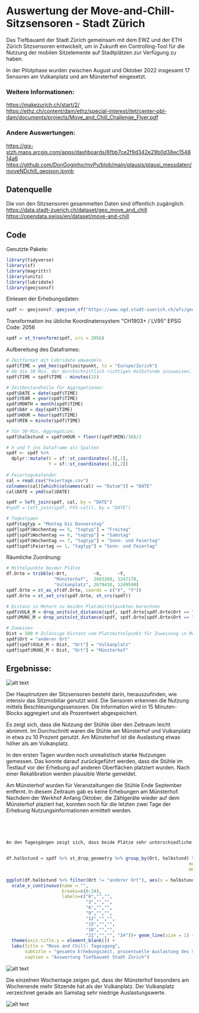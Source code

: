 # Auswertung der Move-and-Chill-Sitzsensoren - Stadt Zürich

Das Tiefbauamt der Stadt Zürich gemeinsam mit dem EWZ und der ETH Zürich Sitzsensoren entwickelt, um in Zukunft ein Controlling-Tool für die Nutzung der mobilen Sitzelemente auf Stadtplätzen zur Verfügung zu haben.

In der Pilotphase wurden zwischen August und Oktober 2022 insgesamt 17 Sensoren am Vulkanplatz und am Münsterhof eingesetzt. 

### Weitere Informationen:
https://makezurich.ch/start/2/  
https://ethz.ch/content/dam/ethz/special-interest/itet/center-pbl-dam/documents/projects/Move_and_Chill_Challenge_Flyer.pdf

### Andere Auswertungen:
https://gis-stzh.maps.arcgis.com/apps/dashboards/6fbb7ce2f9d342e29b0d38ec154814a6  
https://github.com/DonGoginho/myPy/blob/main/plausis/plausi_messdaten/moveNDchill_geojson.ipynb  

## Datenquelle
Die von den Sitzsensoren gesammelten Daten sind öffentlich zugänglich.  
https://data.stadt-zuerich.ch/dataset/geo_move_and_chill  
https://opendata.swiss/en/dataset/move-and-chill

## Code
Genutzte Pakete:
```R
library(tidyverse)
library(sf)
library(magrittr)
library(units)
library(lubridate)
library(geojsonsf)
```

Einlesen der Erhebungsdaten:
```R
spdf <- geojsonsf::geojson_sf("https://www.ogd.stadt-zuerich.ch/wfs/geoportal/Move_and_Chill?service=WFS&version=1.1.0&request=GetFeature&outputFormat=GeoJSON&typename=view_moveandchill")
```

Transformation ins übliche Koordinatensystem "CH1903+ / LV95" EPSG Code: 2056
```R
spdf = st_transform(spdf, crs = 2056)
```

Aufbereitung des Dataframes:
```R
# Zeitformat mit Lubridate umwandeln
spdf$TIME = ymd_hms(spdf$zeitpunkt, tz = "Europe/Zurich")
# Um die 30 Min. der durchschnittlich richtigen Halbstunde zuzuweisen, werden 15 Min. abgezogen. 
spdf$TIME = spdf$TIME - minutes(15)

# Zeitbestandteile für Aggregationen:
spdf$DATE = date(spdf$TIME)
spdf$YEAR = year(spdf$TIME)
spdf$MONTH = month(spdf$TIME)
spdf$DAY = day(spdf$TIME)
spdf$HOUR = hour(spdf$TIME)
spdf$MIN = minute(spdf$TIME)

# für 30-Min.-Aggregation:
spdf$halbstund = spdf$HOUR + floor((spdf$MIN)/30)/2

# X und Y ins Dataframe als Spalten
spdf <- spdf %>%
  dplyr::mutate(X = sf::st_coordinates(.)[,1],
                Y = sf::st_coordinates(.)[,2])
                
# Feiertagskalender
cal = read.csv("Feiertage.csv")
colnames(cal)[which(colnames(cal) == "Datum")] = "DATE"
cal$DATE = ymd(cal$DATE)

spdf = left_join(spdf, cal, by = "DATE")
#spdf = left_join(spdf, FVV.cal(), by = "DATE")

# Tagestypen
spdf$tagtyp = "Montag bis Donnerstag"
spdf[spdf$Wochentag == 5, "tagtyp"] = "Freitag"
spdf[spdf$Wochentag == 6, "tagtyp"] = "Samstag"
spdf[spdf$Wochentag == 7, "tagtyp"] = "Sonn- und Feiertag"
spdf[spdf$Feiertag == 1, "tagtyp"] = "Sonn- und Feiertag"
```

Räumliche Zuordnung:
```R
# Mittelpunkte beider Plätze
df.Orte = tribble(~Ort,          ~X,      ~Y,
                  "Münsterhof",  2683260, 1247170,
                  "Vulkanplatz", 2679410, 1249590)
spdf.Orte = st_as_sf(df.Orte, coords = c("X", "Y"))
spdf.Orte = st_set_crs(spdf.Orte, st_crs(spdf))

# Distanz in Metern zu beiden Platzmittelpunkten berechnen
spdf$VULK_M = drop_units(st_distance(spdf, spdf.Orte[spdf.Orte$Ort == "Vulkanplatz",]))
spdf$MUNS_M = drop_units(st_distance(spdf, spdf.Orte[spdf.Orte$Ort == "Münsterhof",]))

# Zuweisen
Dist = 500 # Zulässige Distanz vom Platzmittelpunkt für Zuweisung in Metern
spdf$Ort = "anderer Ort"
spdf[spdf$VULK_M < Dist, "Ort"] = "Vulkanplatz"
spdf[spdf$MUNS_M < Dist, "Ort"] = "Münsterhof"
```

## Ergebnisse:  



![alt text](https://github.com/floriafa/moveandchill/blob/main/tage.png)

Der Hauptnutzen der Sitzsensoren besteht darin, herauszufinden, wie intensiv das Sitzmobiliar genutzt wird. Die Sensoren erkennen die Nutzung mittels Beschleunigungssensoren. Die Information wird in 15 Minuten-Blocks aggregiert und als Prozentwert abgespeichert.   

Es zeigt sich, dass die Nutzung der Stühle über den Zeitraum leicht abnimmt. Im Durchschnitt waren die Stühle am Münsterhof und Vulkanplatz in etwa zu 10 Prozent genutzt. Am Münsterhof ist die Auslastung etwas höher als am Vulkanplatz.

In den ersten Tagen wurden noch unrealistisch starke Nutzungen gemessen. Das konnte darauf zurückgeführt werden, dass die Stühle im Testlauf vor der Erhebung auf anderen Oberflächen platziert wurden. Nach einer Rekalibration werden plausible Werte gemeldet. 

Am Münsterhof wurden für Veranstaltungen die Stühle Ende September entfernt. In diesem Zeitraum gab es keine Erhebungen am Münsterhof. Nachdem der Werkhof Anfang Oktober, die Zählgeräte wieder auf dem Münsterhof plaziert hat, konnten noch für die letzten zwei Tage der Erhebung Nutzungsinformationen ermittelt werden.

```R



   
An den Tagesgängen zeigt sich, dass beide Plätze sehr unterschiedliche Nutzungsprofile aufweisen. Der Münsterhof hat eine augeprägte Nachmittagsspitze, wo die Auslastung zwischen 14:30 und 16:30 auf über 30 Prozent ansteigt. Am Vulkanplatz ist die Auslastung am Morgen und am Abend ähnlich wie am Münsterhof. Am Nachmittag wird jedoch ein niedrigeres Auslastungsniveau von ca. 15 Prozent erreicht. 


df.halbstund = spdf %>% st_drop_geometry %>% group_by(Ort, halbstund) %>% summarise(n = n(), 
                                                                     mean_sit = mean(sit),
                                                                     med_sit = median(sit)) 

ggplot(df.halbstund %>% filter(Ort != "anderer Ort"), aes(x = halbstund + 0.25, y = mean_sit, color = Ort)) + 
  scale_x_continuous(name = "",
                     breaks=c(0:24),
                     labels=c("0","","",
                              "3","","",
                              "6","","",
                              "9","","",
                              "12","","",
                              "15","","",
                              "18","","",
                              "21","","", "24"))+ geom_line(size = 1) + theme_bw() + 
  theme(axis.title.y = element_blank()) + 
  labs(title = "Move and Chill: Tagesgang", 
       subtitle = "gesamte Erhebungszeit, prozentuelle Auslastung des Sitzmobiliars, Halbstunden",
       caption = "Auswertung Tiefbauamt Stadt Zürich")
```
![alt text](https://github.com/floriafa/moveandchill/blob/main/Tagesgang.png)

Die einzelnen Wochentage zeigen gut, dass der Münsterhof besonders am Wochenende mehr Sitzende hat als der Vulkanplatz. Der Vulkanplatz verzeichnet gerade am Samstag sehr niedrige Auslastungswerte.

![alt text](https://github.com/floriafa/moveandchill/blob/main/wochentage.png)
